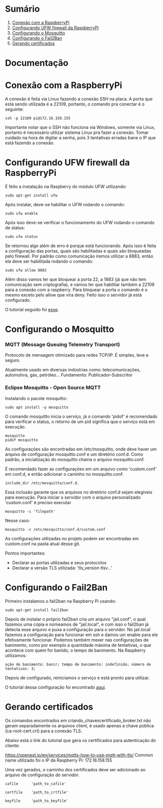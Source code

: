 # Sumário

1. [Conexão com a RaspberryPi](#conexão-com-a-raspberrypi)
2. [Configurando UFW firewall da RaspberryPi](#configurando-ufw-firewall-da-raspberrypi)
3. [Configurando o Mosquitto](#configurando-o-mosquitto)
4. [Configurando o Fail2Ban](#configurando-o-fail2ban)
5. [Gerando certificados](#gerando-certificados)

# Documentação



# Conexão com a RaspberryPi

A conexão é feita via Linux fazendo a conexão SSH na placa. A porta que está sendo utilizada é a 22109, portanto, o comando pra conectar é o seguinte:

`
ssh -p 22109 pi@172.16.158.155
`

Importante notar que o SSH não funciona via Windows, somente via Linux, portanto é necessário utilizar sistema Linux pra fazer a conexão.
Tomar cuidado na hora de digitar a senha, pois 3 tentativas erradas bane o IP que está fazendo a conexão.

# Configurando UFW firewall da RaspberryPi

É feito a instalação na Raspberry do módulo UFW utilizando:

`
sudo apt-get install ufw
`

Após instalar, deve-se habilitar o UFW rodando o comando:

`
sudo ufw enable
`

Após isso deve-se verificar o funcionamento do UFW rodando o comando de status:

`
sudo ufw status
`

Se retornou algo além de erro é porque está funcionando. Após isso é feita a configuração das portas, quais são habilitadas e quais são bloqueadas pelo firewall. 
Por padrão como comunicação iremos utilizar a 8883, então ela deve ser habilitada rodando o comando:

`
sudo ufw allow 8883
`

Além disso vamos ter que bloquear a porta 22, a 1883 (já que não tem comunicação sem criptografia), e vamos ter que habilitar também a 22109 para a conexão com a raspberry. Para bloquear a porta o comando é o mesmo exceto pelo allow que vira deny. Feito isso o servidor já está configurado.

O tutorial seguido foi [esse](https://linuxhint.com/set-up-ufw-firewall-raspberry-pi/).


# Configurando o Mosquitto

### MQTT (Message Queuing Telemetry Transport) 
Protocolo de mensagem otimizado para redes TCP/IP. É simples, leve e seguro. 

Atualmente usado em diversas indústrias como: telecomunicações, automotiva, gás, petróleo...
Fundamento: Publicador-Subscritor

### Eclipse Mosquitto - Open Source MQTT 
Instalando o pacote mosquitto: 

	sudo apt install -y mosquitto

O comando mosquitto inicia o serviço, já o comando 'pidof' é recomendado para verificar o status, o retorno de um pid significa que o serviço está em execução.

	mosquitto
	pidof mosquitto
As configurações são encontradas em /etc/mosquitto, onde deve haver um arquivo de configuração mosquitto.conf e um diretório conf.d. Como padrão, a inicialização do mosquitto chama o arquivo mosquitto.conf.

É recomendado fazer as configurações em um arquivo como 'custom.conf' em conf.d, e então adicionar o caminho no mosquitto.conf: 

	include_dir /etc/mosquitto/conf.d. 

Essa inclusão garante que os arquivos no diretório conf.d sejam elegíveis para execução. Para iniciar o servidor com o arquivo personalizado 'custom.conf' é preciso executar

	mosquitto -c 'filepath'
	
Nesse caso:

	mosquitto -c /etc/mosquitto/conf.d/custom.conf

As configurações utilizadas no projeto podem ser encontradas em custom.conf na pasta atual desse git. 

Pontos importantes:

- Declarar as portas utilizadas e seus protocolos
- Declarar a versão TLS utilizada: 'tls_version tlsv...'


# Configurando o Fail2Ban

Primeiro instalamos o fail2ban na Raspberry Pi usando:

`
sudo apt-get install fail2ban
`

Depois de instalar o próprio fail2ban cria um arquivo "jail.conf", o qual fazemos uma cópia e nomeamos de "jail.local", e com isso o fail2ban já detecta esse arquivo e puxa a configuração para o servidor. No jail.local fazemos a configuração para funcionar em ssh e damos um enable para ele efetivamente funcionar. Podemos também mexer nas configurações de banimento, como por exemplo a quantidade máxima de tentativas, o que acontece com quem for banido, o tempo de banimento. Na Raspberry utilizamos:

`
ação de banimento: banir;
tempo de banimento: indefinido;
número de tentativas: 3;
`

Depois de configurado, reiniciamos o serviço e está pronto para utilizar.

O tutorial dessa configuração foi encontrado [aqui](https://pimylifeup.com/raspberry-pi-fail2ban/).

# Gerando certificados

Os comandos encontrados em criando_chavescertificado_broker.txt não geram separadamente os arquivos client, é usado apenas a chave pública (ca-root-cert.crt) para a conexão TLS.

Abaixo está o link do tutorial que gera os certificados para autenticação do cliente:

https://openest.io/en/services/mqtts-how-to-use-mqtt-with-tls/
Common name utilizado foi o IP da Raspberry Pi: 172.16.158.155

Uma vez gerados, o caminho dos certificados deve ser adicionado ao arquivo de configuração do servidor.

	cafile 		'path_to_cafile'
	
	certfile 	'path_to_crtfile'
	
	keyfile 	'path_to_keyfile'
